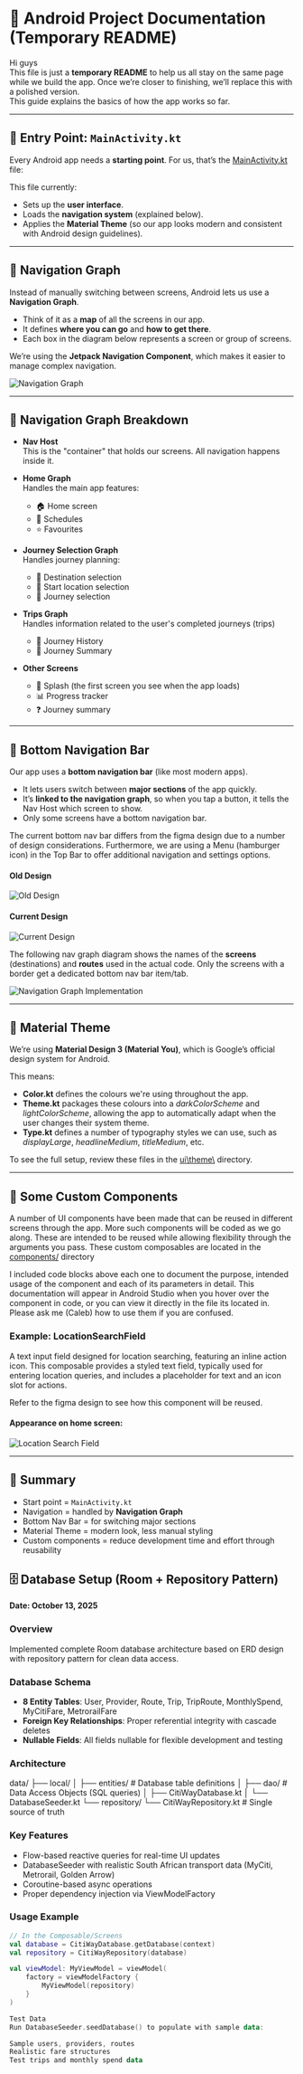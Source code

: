 # 🚀 Android Project Documentation (Temporary README)

Hi guys  
This file is just a **temporary README** to help us all stay on the same page while we build the
app. Once we’re closer to finishing, we’ll replace this with a polished version.  
This guide explains the basics of how the app works so far.

---

## 📌 Entry Point: `MainActivity.kt`

Every Android app needs a **starting point**. For us, that’s the [MainActivity.kt](https://github.com/Eduvos-ITDMA/CitiWay-App/blob/main/app/src/main/java/com/example/citiway/MainActivity.kt) file:

This file currently:

- Sets up the **user interface**.
- Loads the **navigation system** (explained below).
- Applies the **Material Theme** (so our app looks modern and consistent with Android design
  guidelines).

---

## 🧭 Navigation Graph

Instead of manually switching between screens, Android lets us use a **Navigation Graph**.

- Think of it as a **map** of all the screens in our app.
- It defines **where you can go** and **how to get there**.
- Each box in the diagram below represents a screen or group of screens.

We’re using the **Jetpack Navigation Component**, which makes it easier to manage complex navigation.

![Navigation Graph](readme-images/MyCiTi-nav-graph-2.png)

---

## 📂 Navigation Graph Breakdown

- **Nav Host**  
  This is the "container" that holds our screens. All navigation happens inside it.

- **Home Graph**  
  Handles the main app features:
  - 🏠 Home screen
  - 📅 Schedules
  - ⭐ Favourites

- **Journey Selection Graph**  
  Handles journey planning:
  - 🎯 Destination selection
  - 📍 Start location selection
  - 🚗 Journey selection

- **Trips Graph**  
  Handles information related to the user's completed journeys (trips)
  - 📜 Journey History
  - 📝 Journey Summary

- **Other Screens**
  - 🌊 Splash (the first screen you see when the app loads)
  - 📊 Progress tracker
  - ❓ Journey summary

---

## 📱 Bottom Navigation Bar

Our app uses a **bottom navigation bar** (like most modern apps).

- It lets users switch between **major sections** of the app quickly.
- It’s **linked to the navigation graph**, so when you tap a button, it tells the Nav Host which
  screen to show.
- Only some screens have a bottom navigation bar.

The current bottom nav bar differs from the figma design due to a number of design considerations. Furthermore, we are using a Menu (hamburger icon) in the Top Bar to offer additional navigation and settings options.

#### Old Design
![Old Design](readme-images/old-bottom-bar.png)

#### Current Design
![Current Design](readme-images/current-bottom-bar.png)

The following nav graph diagram shows the names of the **screens** (destinations) and **routes** used in the
actual code. Only the screens with a border get a dedicated bottom nav bar item/tab.

![Navigation Graph Implementation](readme-images/MyCiTi-nav-graph-implementation-2.png)

---

## 🎨 Material Theme

We’re using **Material Design 3 (Material You)**, which is Google’s official design system for
Android.

This means:

- **Color.kt** defines the colours we're using throughout the app.
- **Theme.kt** packages these colours into a _darkColorScheme_ and _lightColorScheme_, allowing the app to automatically adapt when the user changes their system theme.
- **Type.kt** defines a number of typography styles we can use, such as _displayLarge_, _headlineMedium_, _titleMedium_, etc.

To see the full setup, review these files in the [ui\theme\\](https://github.com/Eduvos-ITDMA/CitiWay-App/blob/main/app/src/main/java/com/example/citiway/ui/theme) directory.

---

## 🧩 Some Custom Components

A number of UI components have been made that can be reused in different screens through the app. More such components will be coded as we go along. These are intended to be reused while allowing flexibility through the arguments you pass. These custom composables are located in the [components/](https://github.com/Eduvos-ITDMA/CitiWay-App/blob/main/app/src/main/java/com/example/citiway/ui/components) directory

I included code blocks above each one to document the purpose, intended usage of the component and each of its parameters in detail. This documentation will appear in Android Studio when you hover over the component in code, or you can view it directly in the file its located in. Please ask me (Caleb) how to use them if you are confused.

### Example: LocationSearchField
A text input field designed for location searching, featuring an inline action icon. This composable provides a styled text field, typically used for entering location queries, and includes a placeholder for text and an icon slot for actions.

Refer to the figma design to see how this component will be reused.

#### Appearance on home screen:
![Location Search Field](readme-images/location-search-field-composable.png)

---

## 📝 Summary

- Start point = `MainActivity.kt`
- Navigation = handled by **Navigation Graph**
- Bottom Nav Bar = for switching major sections
- Material Theme = modern look, less manual styling
- Custom components = reduce development time and effort through reusability

## 🗄️ Database Setup (Room + Repository Pattern)

**Date: October 13, 2025**

### Overview
Implemented complete Room database architecture based on ERD design with repository pattern for clean data access.

### Database Schema
- **8 Entity Tables**: User, Provider, Route, Trip, TripRoute, MonthlySpend, MyCitiFare, MetrorailFare
- **Foreign Key Relationships**: Proper referential integrity with cascade deletes
- **Nullable Fields**: All fields nullable for flexible development and testing

### Architecture

data/
├── local/
│   ├── entities/        # Database table definitions
│   ├── dao/            # Data Access Objects (SQL queries)
│   ├── CitiWayDatabase.kt
│   └── DatabaseSeeder.kt
└── repository/
└── CitiWayRepository.kt    # Single source of truth


### Key Features
- Flow-based reactive queries for real-time UI updates
- DatabaseSeeder with realistic South African transport data (MyCiti, Metrorail, Golden Arrow)
- Coroutine-based async operations
- Proper dependency injection via ViewModelFactory

### Usage Example
```kotlin
// In the Composable/Screens
val database = CitiWayDatabase.getDatabase(context)
val repository = CitiWayRepository(database)

val viewModel: MyViewModel = viewModel(
    factory = viewModelFactory { 
        MyViewModel(repository) 
    }
)

Test Data
Run DatabaseSeeder.seedDatabase() to populate with sample data:

Sample users, providers, routes
Realistic fare structures
Test trips and monthly spend data